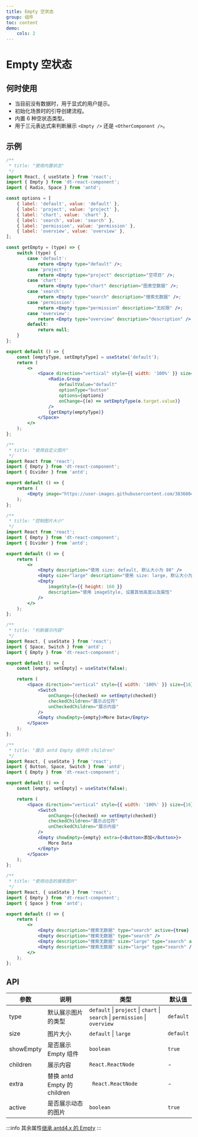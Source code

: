 ```yaml
---
title: Empty 空状态
group: 组件
toc: content
demo:
    cols: 2
---
```


# Empty 空状态

## 何时使用

-   当目前没有数据时，用于显式的用户提示。
-   初始化场景时的引导创建流程。
-   内置 6 种空状态类型。
-   用于三元表达式来判断展示 `<Empty />` 还是 `<OtherComponent />`。

## 示例

```jsx
/**
 * title: "使用内置状态"
 */
import React, { useState } from 'react';
import { Empty } from 'dt-react-component';
import { Radio, Space } from 'antd';

const options = [
    { label: 'default', value: 'default' },
    { label: 'project', value: 'project' },
    { label: 'chart', value: 'chart' },
    { label: 'search', value: 'search' },
    { label: 'permission', value: 'permission' },
    { label: 'overview', value: 'overview' },
];

const getEmpty = (type) => {
    switch (type) {
        case 'default':
            return <Empty type="default" />;
        case 'project':
            return <Empty type="project" description="空项目" />;
        case 'chart':
            return <Empty type="chart" description="图表空数据" />;
        case 'search':
            return <Empty type="search" description="搜索无数据" />;
        case 'permission':
            return <Empty type="permission" description="无权限" />;
        case 'overview':
            return <Empty type="overview" description="description" />;
        default:
            return null;
    }
};

export default () => {
    const [emptyType, setEmptyType] = useState('default');
    return (
        <>
            <Space direction="vertical" style={{ width: '100%' }} size={16}>
                <Radio.Group
                    defaultValue="default"
                    optionType="button"
                    options={options}
                    onChange={(e) => setEmptyType(e.target.value)}
                />
                {getEmpty(emptyType)}
            </Space>
        </>
    );
};
```

```jsx
/**
 * title: "使用自定义图片"
 */
import React from 'react';
import { Empty } from 'dt-react-component';
import { Divider } from 'antd';

export default () => {
    return (
        <Empty image="https://user-images.githubusercontent.com/38368040/195246598-5adf8985-3f78-48b1-8116-bc4d78982df8.jpeg" />
    );
};
```

```jsx
/**
 * title: "控制图片大小"
 */
import React from 'react';
import { Empty } from 'dt-react-component';
import { Divider } from 'antd';

export default () => {
    return (
        <>
            <Empty description="使用 size: default, 默认大小为 80" />
            <Empty size="large" description="使用 size: large, 默认大小为 100" />
            <Empty
                imageStyle={{ height: 160 }}
                description="使用 imageStyle, 设置其他高度以及属性"
            />
        </>
    );
};
```

```jsx
/**
 * title: "判断展示内容"
 */
import React, { useState } from 'react';
import { Space, Switch } from 'antd';
import { Empty } from 'dt-react-component';

export default () => {
    const [empty, setEmpty] = useState(false);

    return (
        <Space direction="vertical" style={{ width: '100%' }} size={16}>
            <Switch
                onChange={(checked) => setEmpty(checked)}
                checkedChildren="展示占位符"
                unCheckedChildren="展示内容"
            />
            <Empty showEmpty={empty}>More Data</Empty>
        </Space>
    );
};
```

```jsx
/**
 * title: "展示 antd Empty 组件的 children"
 */
import React, { useState } from 'react';
import { Button, Space, Switch } from 'antd';
import { Empty } from 'dt-react-component';

export default () => {
    const [empty, setEmpty] = useState(false);

    return (
        <Space direction="vertical" style={{ width: '100%' }} size={16}>
            <Switch
                onChange={(checked) => setEmpty(checked)}
                checkedChildren="展示占位符"
                unCheckedChildren="展示内容"
            />
            <Empty showEmpty={empty} extra={<Button>添加</Button>}>
                More Data
            </Empty>
        </Space>
    );
};
```

```jsx
/**
 * title: "使用动态的搜索图片"
 */
import React, { useState } from 'react';
import { Empty } from 'dt-react-component';
import { Space } from 'antd';

export default () => {
    return (
        <>
            <Empty description="搜索无数据" type="search" active={true} />
            <Empty description="搜索无数据" type="search" />
            <Empty description="搜索无数据" size="large" type="search" active={true} />
            <Empty description="搜索无数据" size="large" type="search" />
        </>
    );
};
```

## API

| 参数      | 说明                        | 类型                                                                        | 默认值    |
| --------- | --------------------------- | --------------------------------------------------------------------------- | --------- |
| type      | 默认展示图片的类型          | `default` \| `project` \| `chart` \| `search` \| `permission` \| `overview` | `default` |
| size      | 图片大小                    | `default` \| `large`                                                        | `default` |
| showEmpty | 是否展示 Empty 组件         | `boolean`                                                                   | `true`    |
| children  | 展示内容                    | `React.ReactNode`                                                           | -         |
| extra     | 替换 antd Empty 的 children | ` React.ReactNode`                                                          | -         |
| active    | 是否展示动态的图片          | `boolean`                                                                   | `true`    |

:::info
其余属性[继承 antd4.x 的 Empty](https://ant.design/components/empty-cn/#API)
:::

